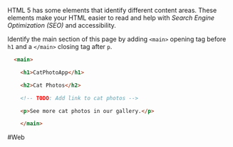 HTML 5 has some elements that identify different content areas. These elements make your HTML easier to read and help with *Search Engine Optimization (SEO)* and accessibility. 

Identify the main section of this page by adding `<main>` opening tag before `h1` and a `</main>` closing tag after `p`.

```html
  <main>

    <h1>CatPhotoApp</h1>

    <h2>Cat Photos</h2>

    <!-- TODO: Add link to cat photos -->

    <p>See more cat photos in our gallery.</p>

    </main>
```


#Web